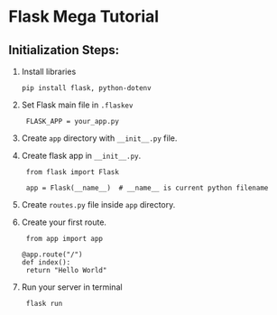# Flask Mega Tutorial

## Initialization Steps:
1. Install libraries
   ```
   pip install flask, python-dotenv
   ```

2. Set Flask main file in `.flaskev`
   ```
    FLASK_APP = your_app.py
   ```

3. Create `app` directory with `__init__.py` file.
4. Create flask app in `__init__.py`.
   ```
    from flask import Flask

    app = Flask(__name__)  # __name__ is current python filename
   ```

5. Create `routes.py` file inside `app` directory.
6. Create your first route.
   ```
    from app import app

   @app.route("/")
   def index():
    return "Hello World"
   ```
7. Run your server in terminal
   ```
    flask run
   ```